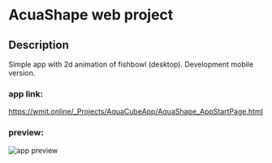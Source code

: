 # AcuaShape web project

## Description
Simple app with 2d animation of fishbowl (desktop).
Development mobile version.

### app link:
https://wmit.online/_Projects/AquaCubeApp/AquaShape_AppStartPage.html

### preview:
![app preview](wmit.online/_Projects/AquaCubeApp/AquaCubeWeb_Proto/img/AppPreview/AquaShape_Web_1.0.png)

